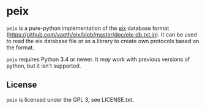 # peix

`peix` is a pure-python implementation of the [eix](https://github.com/vaeth/eix/) database format (https://github.com/vaeth/eix/blob/master/doc/eix-db.txt.in).
It can be used to read the eix database file or as a library to create own protocols based on the format. 

`peix` requires Python 3.4 or newer. It *may* work with previous versions of python, but it isn't supported.

## License

`peix` is licensed under the GPL 3, see LICENSE.txt.
